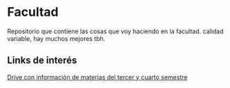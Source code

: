 # Facultad
Repositorio que contiene las cosas que voy haciendo en la facultad.
calidad variable, hay muchos mejores tbh.

## Links de interés
[Drive con información de materias del tercer y cuarto semestre](https://drive.google.com/drive/folders/1LLAyD4bGq0Wh-W-kzKmmt8BXDWPM-Zti)

